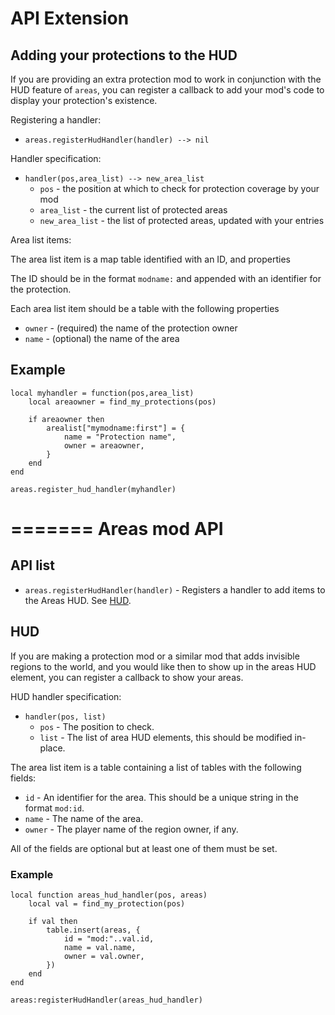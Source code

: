 # API Extension

Adding your protections to the HUD
----------------------------------

If you are providing an extra protection mod to work in conjunction with the
HUD feature of `areas`, you can register a callback to add your mod's code to
display your protection's existence.

Registering a handler:

* `areas.registerHudHandler(handler) --> nil`

Handler specification:

* `handler(pos,area_list) --> new_area_list`
	* `pos` - the position at which to check for protection coverage by your mod
	* `area_list` - the current list of protected areas
	* `new_area_list` - the list of protected areas, updated with your entries

Area list items:

The area list item is a map table identified with an ID, and properties

The ID should be in the format `modname:` and appended with an identifier for the protection.

Each area list item should be a table with the following properties

* `owner` - (required) the name of the protection owner
* `name` - (optional) the name of the area

Example
-------

	local myhandler = function(pos,area_list)
		local areaowner = find_my_protections(pos)

		if areaowner then
			arealist["mymodname:first"] = {
				name = "Protection name",
				owner = areaowner, 
			}
		end
	end

	areas.register_hud_handler(myhandler)
=======
Areas mod API
===

API list
---

 * `areas.registerHudHandler(handler)` - Registers a handler to add items to the Areas HUD.  See [HUD](#hud).


HUD
---

If you are making a protection mod or a similar mod that adds invisible regions
to the world, and you would like then to show up in the areas HUD element, you
can register a callback to show your areas.

HUD handler specification:

 * `handler(pos, list)`
   * `pos` - The position to check.
   * `list` - The list of area HUD elements, this should be modified in-place.

The area list item is a table containing a list of tables with the following fields:

 * `id` - An identifier for the area. This should be a unique string in the format `mod:id`.
 * `name` - The name of the area.
 * `owner` - The player name of the region owner, if any.

All of the fields are optional but at least one of them must be set.

### Example

	local function areas_hud_handler(pos, areas)
		local val = find_my_protection(pos)

		if val then
			table.insert(areas, {
				id = "mod:"..val.id,
				name = val.name,
				owner = val.owner,
			})
		end
	end

	areas:registerHudHandler(areas_hud_handler)
